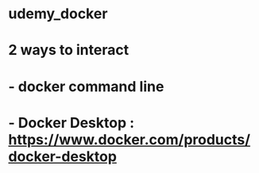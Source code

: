 # udemy_docker

# 2 ways to interact
# - docker command line 
# - Docker Desktop : https://www.docker.com/products/docker-desktop

